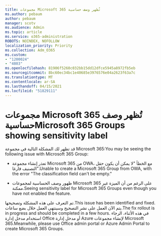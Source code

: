 ```yaml
---
title: مجموعات Microsoft 365 تُظهر وصف حساسية
ms.author: pebaum
author: pebaum
manager: scotv
ms.audience: Admin
ms.topic: article
ms.service: o365-administration
ROBOTS: NOINDEX, NOFOLLOW
localization_priority: Priority
ms.collection: Adm_O365
ms.custom:
- "1200024"
- "4803"
ms.openlocfilehash: 81906f5260c032bb15dd12dfce5945a8972fb5eb
ms.sourcegitcommit: 8bc60ec34bc1e40685e3976576e04a2623f63a7c
ms.translationtype: MT
ms.contentlocale: ar-SA
ms.lasthandoff: 04/15/2021
ms.locfileid: "51829111"
---
```

# <a name="microsoft-365-groups-showing-sensitivity-label"></a><span data-ttu-id="f72b0-102">مجموعات Microsoft 365 تُظهر وصف حساسية</span><span class="sxs-lookup"><span data-stu-id="f72b0-102">Microsoft 365 Groups showing sensitivity label</span></span>

<span data-ttu-id="f72b0-103">قد تظهر لك المشكلة التالية في مجموعة Microsoft 365:</span><span class="sxs-lookup"><span data-stu-id="f72b0-103">You may be seeing the following issue with Microsoft 365 Group:</span></span>

- <span data-ttu-id="f72b0-104">تعذر إنشاء مجموعة Microsoft 365 من OWA، مع الخطأ "لا يمكن أن يكون حقل التصنيف فارغا".</span><span class="sxs-lookup"><span data-stu-id="f72b0-104">Unable to create a Microsoft 365 Group from OWA, with the error "The classification field can't be empty."</span></span>

- <span data-ttu-id="f72b0-105">ظهور وصف الحساسية لمجموعات Microsoft 365 على الرغم من أن الميزة غير ممكنة.</span><span class="sxs-lookup"><span data-stu-id="f72b0-105">Seeing sensitivity label for Microsoft 365 Groups even though you have not enabled the feature.</span></span>

<span data-ttu-id="f72b0-106">تم التعرف على هذه المشكلة وتصحيحها.</span><span class="sxs-lookup"><span data-stu-id="f72b0-106">This issue has been identified and fixed.</span></span> <span data-ttu-id="f72b0-107">يتم الآن العمل على نشر التصحيح وسينتهي العمل خلال بضع ساعات.</span><span class="sxs-lookup"><span data-stu-id="f72b0-107">The fix rollout is in progress and should be completed in a few hours.</span></span> <span data-ttu-id="f72b0-108">في هذه الأثناء، الرجاء استخدام مدخل إدارة Office أو مدخل إدارة Azure لإنشاء مجموعات Microsoft 365.</span><span class="sxs-lookup"><span data-stu-id="f72b0-108">Meanwhile, please use Office admin portal or Azure Admin Portal to create Microsoft 365 Groups.</span></span>  
